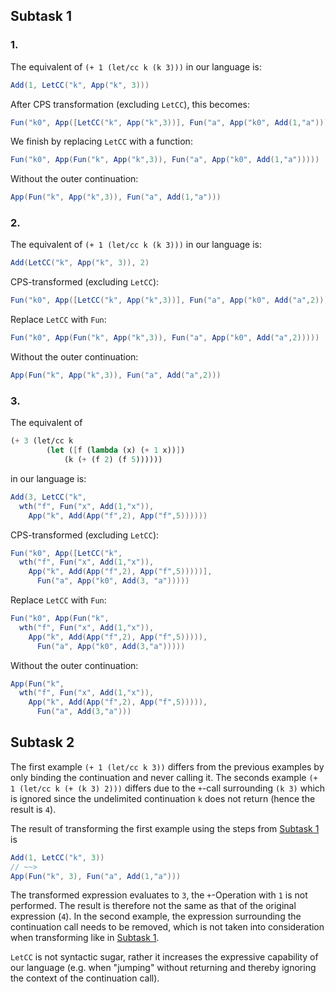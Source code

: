 ## Subtask 1

### 1.
The equivalent of `(+ 1 (let/cc k (k 3)))` in our language is:
```scala
Add(1, LetCC("k", App("k", 3)))
```

After CPS transformation (excluding `LetCC`), this becomes:
```scala
Fun("k0", App([LetCC("k", App("k",3))], Fun("a", App("k0", Add(1,"a")))))
```

We finish by replacing `LetCC` with a function:
```scala
Fun("k0", App(Fun("k", App("k",3)), Fun("a", App("k0", Add(1,"a")))))
```

Without the outer continuation:
```scala
App(Fun("k", App("k",3)), Fun("a", Add(1,"a")))
```

### 2.
The equivalent of `(+ 1 (let/cc k (k 3)))` in our language is:
```scala
Add(LetCC("k", App("k", 3)), 2)
```

CPS-transformed (excluding `LetCC`):
```scala
Fun("k0", App([LetCC("k", App("k",3))], Fun("a", App("k0", Add("a",2)))))
```

Replace `LetCC` with `Fun`:
```scala
Fun("k0", App(Fun("k", App("k",3)), Fun("a", App("k0", Add("a",2)))))
```

Without the outer continuation:
```scala
App(Fun("k", App("k",3)), Fun("a", Add("a",2)))
```

### 3.
The equivalent of 
```scheme
(+ 3 (let/cc k
        (let ([f (lambda (x) (+ 1 x))])
			(k (+ (f 2) (f 5))))))
```
in our language is:
```scala
Add(3, LetCC("k",
  wth("f", Fun("x", Add(1,"x")),
    App("k", Add(App("f",2), App("f",5))))))
```

CPS-transformed (excluding `LetCC`):
```scala
Fun("k0", App([LetCC("k",
  wth("f", Fun("x", Add(1,"x")),
    App("k", Add(App("f",2), App("f",5)))))],
	  Fun("a", App("k0", Add(3, "a")))))
```

Replace `LetCC` with `Fun`:
```scala
Fun("k0", App(Fun("k",
  wth("f", Fun("x", Add(1,"x")),
    App("k", Add(App("f",2), App("f",5))))),
	  Fun("a", App("k0", Add(3,"a")))))
```

Without the outer continuation:
```scala
App(Fun("k",
  wth("f", Fun("x", Add(1,"x")),
    App("k", Add(App("f",2), App("f",5))))),
	  Fun("a", Add(3,"a")))
```


## Subtask 2

The first example `(+ 1 (let/cc k 3))` differs from the previous examples by only binding the continuation and never calling it. The seconds example `(+ 1 (let/cc k (+ (k 3) 2)))` differs due to the `+`-call surrounding `(k 3)` which is ignored since the undelimited continuation `k` does not return (hence the result is `4`).

The result of transforming the first example using the steps from [Subtask 1](#subtask-1) is
```scala
Add(1, LetCC("k", 3))
// ~~>
App(Fun("k", 3), Fun("a", Add(1,"a")))
```

The transformed expression evaluates to `3`, the `+`-Operation with `1` is not performed. The result is therefore not the same as that of the original expression (`4`). In the second example, the expression surrounding the continuation call needs to be removed, which is not taken into consideration when transforming like in [Subtask 1](#subtask-1).

`LetCC` is not syntactic sugar, rather it increases the expressive capability of our language (e.g. when "jumping" without returning and thereby ignoring the context of the continuation call).












